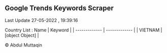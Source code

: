 

## Google Trends Keywords Scraper 
 
Last Update 27-05-2022 , 19:39:16

Country List :
 Name  | Keyword |
| ------------- | ------------- |
| VIETNAM | [object Object] |



© Abdul Muttaqin 
